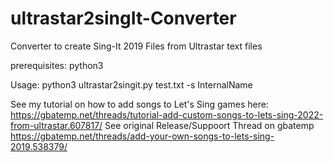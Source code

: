 # ultrastar2singIt-Converter
Converter to create Sing-It 2019 Files from Ultrastar text files

prerequisites:
python3

Usage:
python3 ultrastar2singit.py test.txt -s InternalName

See my tutorial on how to add songs to Let's Sing games here: https://gbatemp.net/threads/tutorial-add-custom-songs-to-lets-sing-2022-from-ultrastar.607817/
See original Release/Suppoort Thread on gbatemp https://gbatemp.net/threads/add-your-own-songs-to-lets-sing-2019.538379/
